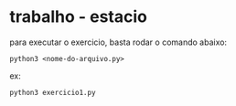 # trabalho - estacio

para executar o exercicio, basta rodar o comando abaixo:

`python3 <nome-do-arquivo.py>`

ex:

`python3 exercicio1.py`
